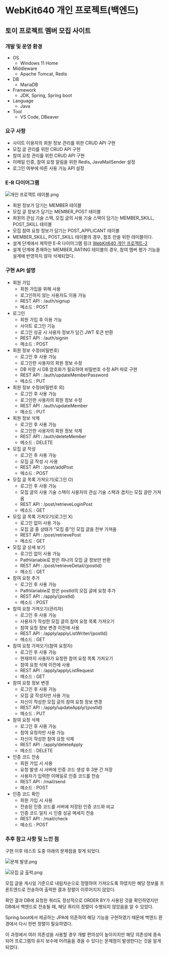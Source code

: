 # WebKit640 개인 프로젝트(백엔드)

## 토이 프로젝트 멤버 모집 사이트

### 개발 및 운영 환경

- OS
  - Windows 11 Home
- Middleware
  - Apache Tomcat, Redis
- DB
  - MariaDB
- Framework
  - JDK, Spring, Spring boot
- Language
  - Java
- Tool
  - VS Code, DBeaver

### 요구 사항

- 사이트 이용자의 회원 정보 관리를 위한 CRUD API 구현
- 모집 글 관리를 위한 CRUD API 구현
- 참여 요청 관리를 위한 CRUD API 구현
- 이메일 인증, 참여 요청 알림을 위한 Redis, JavaMailSender 설정
- 로그인 여부에 따른 사용 가능 API 설정

### E-R 다이어그램

![개인 프로젝트 테이블.png](<WebKit640%20%E1%84%80%E1%85%A2%E1%84%8B%E1%85%B5%E1%86%AB%20%E1%84%91%E1%85%B3%E1%84%85%E1%85%A9%E1%84%8C%E1%85%A6%E1%86%A8%E1%84%90%E1%85%B3(%E1%84%87%E1%85%A2%E1%86%A8%E1%84%8B%E1%85%A6%E1%86%AB%E1%84%83%E1%85%B3)%20f67a7cf05aa941a68a34d8839e156d72/%25EA%25B0%259C%25EC%259D%25B8_%25ED%2594%2584%25EB%25A1%259C%25EC%25A0%259D%25ED%258A%25B8_%25ED%2585%258C%25EC%259D%25B4%25EB%25B8%2594.png>)

- 회원 정보가 담기는 MEMBER 테이블
- 모집 글 정보가 담기는 MEMBER_POST 테이블
- 회원의 관심 기술 스택, 모집 글의 사용 기술 스택이 담기는 MEMBER_SKILL, POST_SKILL 테이블
- 모집 참여 요청 정보가 담기는 POST_APPLICANT 테이블
- MEMBER_SKILL, POST_SKILL 테이블의 경우, 참조 만을 위한 테이블이다.
- 설계 단계에서 제작한 E-R 다이어그램 링크
  [WebKit640 개인 프로젝트-2](https://brash-draw-d7b.notion.site/WebKit640-2-5502e0dc5c664e3080f8fdd920d5f186?pvs=4)
- 설계 단계에 존재하는 MEMBER_RATING 테이블의 경우, 참여 멤버 평가 기능을 설계에 반영하지 않아 삭제되었다.

### 구현 API 설명

- 회원 가입
  - 회원 가입을 위해 사용
  - 로그인하지 않는 사용자도 이용 가능
  - REST API : /auth/signup
  - 메소드 : POST
- 로그인
  - 회원 가입 후 이용 가능
  - 사이트 로그인 기능
  - 로그인 성공 시 사용자 정보가 담긴 JWT 토큰 반환
  - REST API : /auth/signin
  - 메소드 : POST
- 회원 정보 수정(비밀번호)
  - 로그인 후 사용 가능
  - 로그인한 사용자의 회원 정보 수정
  - DB 저장 시 DB 암호화가 필요하여 비밀번호 수정 API 따로 구현
  - REST API : /auth/updateMemberPassword
  - 메소드 : PUT
- 회원 정보 수정(비밀번호 외)
  - 로그인 후 사용 가능
  - 로그인한 사용자의 회원 정보 수정
  - REST API : /auth/updateMember
  - 메소드 : PUT
- 회원 정보 삭제
  - 로그인 후 사용 가능
  - 로그인한 사용자의 회원 정보 삭제
  - REST API : /auth/deleteMember
  - 메소드 : DELETE
- 모집 글 작성
  - 로그인 후 사용 가능
  - 모집 글 작성 시 사용
  - REST API : /post/addPost
  - 메소드 : POST
- 모집 글 목록 가져오기(로그인 O)
  - 로그인 후 사용 가능
  - 모집 글의 사용 기술 스택이 사용자의 관심 기술 스택과 겹치는 모집 글만 가져옴
  - REST API : /post/retrieveLoginPost
  - 메소드 : GET
- 모집 글 목록 가져오기(로그인 X)
  - 로그인 없이 사용 가능
  - 모집 글 중 상태가 “모집 중”인 모집 글을 전부 가져옴
  - REST API : /post/retrievePost
  - 메소드 : GET
- 모집 글 상세 보기
  - 로그인 없이 사용 가능
  - PathVariable로 받은 하나의 모집 글 정보만 반환
  - REST API : /post/retrieveDetail/{postId}
  - 메소드 : GET
- 참여 요청 추가
  - 로그인 후 사용 가능
  - PathVariable로 받은 postId의 모집 글에 요청 추가
  - REST API : /apply/{postId}
  - 메소드 : POST
- 참여 요청 가져오기(관리자)
  - 로그인 후 사용 가능
  - 사용자가 작성한 모집 글의 참여 요청 목록 가져오기
  - 참여 요청 정보 변경 이전에 사용
  - REST API : /apply/applyListWriter/{postId}
  - 메소드 : GET
- 참여 요청 가져오기(참여 요청자)
  - 로그인 후 사용 가능
  - 현재까지 사용자가 요청한 참여 요청 목록 가져오기
  - 참여 요청 삭제 이전에 사용
  - REST API : /apply/applyListRequest
  - 메소드 : GET
- 참여 요청 정보 변경
  - 로그인 후 사용 가능
  - 모집 글 작성자만 사용 가능
  - 자신이 작성한 모집 글의 참여 요청 정보 변경
  - REST API : /apply/updateApply/{postId}
  - 메소드 : PUT
- 참여 요청 삭제
  - 로그인 후 사용 가능
  - 참여 요청자만 사용 가능
  - 자신이 작성한 참여 요청 삭제
  - REST API : /apply/deleteApply
  - 메소드 : DELETE
- 인증 코드 전송
  - 회원 가입 시 사용
  - 요청 발생 시 서버에 인증 코드 생성 후 3분 간 저장
  - 사용자가 입력한 이메일로 인증 코드를 전송
  - REST API : /mail/send
  - 메소드 : POST
- 인증 코드 확인
  - 회원 가입 시 사용
  - 전송된 인증 코드를 서버에 저장된 인증 코드와 비교
  - 인증 코드 일치 시 인증 성공 메세지 전송
  - REST API : /mail/check
  - 메소드 : POST

### 추후 참고 사항 및 느낀 점

구현 이후 테스트 도중 아래의 문제점을 찾게 되었다.

![문제 발생.png](<WebKit640%20%E1%84%80%E1%85%A2%E1%84%8B%E1%85%B5%E1%86%AB%20%E1%84%91%E1%85%B3%E1%84%85%E1%85%A9%E1%84%8C%E1%85%A6%E1%86%A8%E1%84%90%E1%85%B3(%E1%84%87%E1%85%A2%E1%86%A8%E1%84%8B%E1%85%A6%E1%86%AB%E1%84%83%E1%85%B3)%20f67a7cf05aa941a68a34d8839e156d72/%25EB%25AC%25B8%25EC%25A0%259C_%25EB%25B0%259C%25EC%2583%259D.png>)

![모집 글 출력.png](<WebKit640%20%E1%84%80%E1%85%A2%E1%84%8B%E1%85%B5%E1%86%AB%20%E1%84%91%E1%85%B3%E1%84%85%E1%85%A9%E1%84%8C%E1%85%A6%E1%86%A8%E1%84%90%E1%85%B3(%E1%84%87%E1%85%A2%E1%86%A8%E1%84%8B%E1%85%A6%E1%86%AB%E1%84%83%E1%85%B3)%20f67a7cf05aa941a68a34d8839e156d72/%25EB%25AA%25A8%25EC%25A7%2591_%25EA%25B8%2580_%25EC%25B6%259C%25EB%25A0%25A5.png>)

모집 글을 게시일 기준으로 내림차순으로 정렬하여 가져오도록 하였지만 해당 정보를 프론트엔드로 전송하여 출력한 결과 정렬이 이루어지지 않았다.

확인 결과 DB에 요청한 쿼리도 정상적으로 ORDER BY가 사용된 것을 확인하였지만 DB에서 백엔드로 전송될 때, 해당 쿼리의 정렬이 수행되지 않았음을 알 수 있었다.

Spring boot에서 제공하는 JPA에 의존하여 해당 기능을 구현하였기 때문에 백엔드 환경에서 다시 한번 정렬이 필요하였다.

이 과정에서 여러 의존성을 사용할 경우 개발 편의성이 높아지지만 해당 의존성에 종속되어 프로그램의 유지 보수에 어려움을 겪을 수 있다는 문제점이 발생한다는 것을 알게 되었다.
